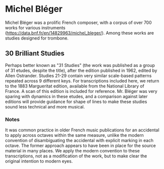 # Michel Bléger

Michel Bléger was a prolific French composer, with a corpus of over 700 works for various instruments (https://data.bnf.fr/en/14829963/michel_bleger/). Among these works are studies designed for trombone. 

## 30 Brilliant Studies

Perhaps better known as "31 Studies" (the work was published as a group of 31 etudes, despite the title), after the edition published in 1962, edited by Allen Ostrander. Studies 21-29 contain very similar scale-based patterns repeated across 9 different keys. For transcriptions included here, we return to the 1883 Margueritat edition, available from the National Library of France. A scan of this edition is included for reference. Mr. Bléger was very sparing with dynamics in these etudes, and a comparison against later editions will provide guidance for shape of lines to make these studies sound less technical and more musical. 

### Notes

It was common practice in older French music publications for an accidental to apply across octaves within the same measure, unlike the modern convention of disambiguating the accidental with explicit marking in each octave. The former approach appears to have been in place for the source material in many places. We apply the modern convention to these transcriptions, not as a modification of the work, but to make clear the original intention to modern eyes. 

 
